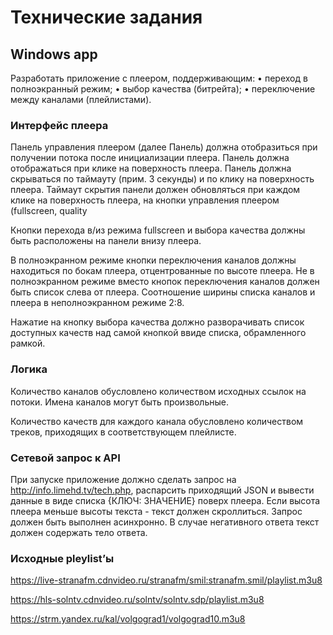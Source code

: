﻿# Технические задания

## Windows app 

Разработать приложение с плеером, поддерживающим:
    • переход в полноэкранный режим;
    • выбор качества (битрейта); 
    • переключение между каналами (плейлистами).


### Интерфейс плеера

Панель управления плеером (далее Панель) должна отобразиться при получении потока после инициализации плеера.
Панель должна отображаться при клике на поверхность плеера.
Панель должна скрываться по таймауту (прим. 3 секунды) и по клику на поверхность плеера.
Таймаут скрытия панели должен обновляться при каждом клике на поверхность плеера, на кнопки управления плеером (fullscreen, quality

Кнопки перехода в/из режима fullscreen и выбора качества должны быть расположены на панели внизу плеера.

В полноэкранном режиме кнопки переключения каналов должны находиться по бокам плеера, отцентрованные по высоте плеера.
Не в полноэкранном режиме вместо кнопок переключения каналов должен быть список слева от плеера.
Соотношение ширины списка каналов и плеера в неполноэкранном режиме 2:8.

Нажатие на кнопку выбора качества должно разворачивать список доступных качеств над самой кнопкой ввиде списка, обрамленного рамкой.


### Логика

Количество каналов обусловлено количеством исходных ссылок на потоки. Имена каналов могут быть произвольные.

Количество качеств для каждого канала обусловлено количеством треков, приходящих в соответствующем плейлисте.


### Сетевой запрос к API

При запуске приложение должно сделать запрос на http://info.limehd.tv/tech.php, распарсить приходящий JSON и вывести данные в виде списка {КЛЮЧ: ЗНАЧЕНИЕ} поверх плеера. 
Если высота плеера меньше высоты текста - текст должен скроллиться. Запрос должен быть выполнен асинхронно. В случае негативного ответа текст должен содержать тело ответа.


### Исходные pleylist’ы

https://live-stranafm.cdnvideo.ru/stranafm/smil:stranafm.smil/playlist.m3u8

https://hls-solntv.cdnvideo.ru/solntv/solntv.sdp/playlist.m3u8

https://strm.yandex.ru/kal/volgograd1/volgograd10.m3u8

